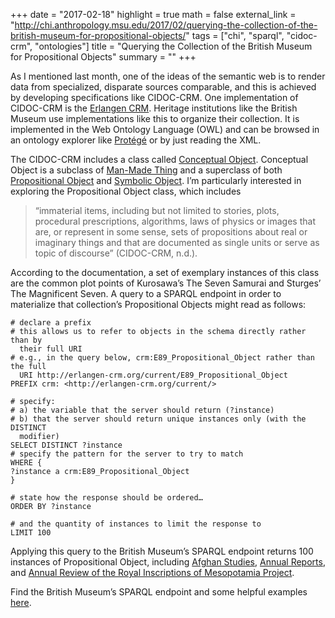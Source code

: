 +++
date = "2017-02-18"
highlight = true
math = false
external_link = "http://chi.anthropology.msu.edu/2017/02/querying-the-collection-of-the-british-museum-for-propositional-objects/"
tags = ["chi", "sparql", "cidoc-crm", "ontologies"]
title = "Querying the Collection of the British Museum for Propositional Objects"
summary = ""
+++

As I mentioned last month, one of the ideas of the semantic web is to render data from specialized, disparate sources comparable, and this is achieved by developing specifications like CIDOC-CRM. One implementation of CIDOC-CRM is the [Erlangen CRM](http://erlangen-crm.org/). Heritage institutions like the British Museum use implementations like this to organize their collection. It is implemented in the Web Ontology Language (OWL) and can be browsed in an ontology explorer like [Protégé](http://protege.stanford.edu/) or by just reading the XML.

The CIDOC-CRM includes a class called [Conceptual Object](http://new.cidoc-crm.org/Entity/e28-conceptual-object/version-6.2). Conceptual Object is a subclass of [Man-Made Thing](http://new.cidoc-crm.org/entity/e71-man-made-thing/version-6.2) and a superclass of both [Propositional Object](http://new.cidoc-crm.org/Entity/e89-propositional-object/version-6.2) and [Symbolic Object](http://new.cidoc-crm.org/Entity/e90-symbolic-object/version-6.2). I’m particularly interested in exploring the Propositional Object class, which includes

> “immaterial items, including but not limited to stories, plots, procedural prescriptions, algorithms, laws of physics or images that are, or represent in some sense, sets of propositions about real or imaginary things and that are documented as single units or serve as topic of discourse” (CIDOC-CRM, n.d.).

According to the documentation, a set of exemplary instances of this class are the common plot points of Kurosawa’s The Seven Samurai and Sturges’ The Magnificent Seven. A query to a SPARQL endpoint in order to materialize that collection’s Propositional Objects might read as follows:

    # declare a prefix
    # this allows us to refer to objects in the schema directly rather than by 
      their full URI
    # e.g., in the query below, crm:E89_Propositional_Object rather than the full 
      URI http://erlangen-crm.org/current/E89_Propositional_Object
    PREFIX crm: <http://erlangen-crm.org/current/>

    # specify:
    # a) the variable that the server should return (?instance)
    # b) that the server should return unique instances only (with the DISTINCT 
      modifier)
    SELECT DISTINCT ?instance
    # specify the pattern for the server to try to match
    WHERE { 
    ?instance a crm:E89_Propositional_Object 
    }
    
    # state how the response should be ordered…
    ORDER BY ?instance
    
    # and the quantity of instances to limit the response to
    LIMIT 100
    
Applying this query to the British Museum’s SPARQL endpoint returns 100 instances of Propositional Object, including [Afghan Studies](http://collection.britishmuseum.org/id/bibliographic-series/Afghan-Studies), [Annual Reports](http://collection.britishmuseum.org/id/bibliographic-series/Annual-Reports), and [Annual Review of the Royal Inscriptions of Mesopotamia Project](http://collection.britishmuseum.org/id/bibliographic-series/Annual-Review-of-the-Royal-Inscriptions-of-Mesopotamia-Project).

Find the British Museum’s SPARQL endpoint and some helpful examples [here](http://collection.britishmuseum.org/sparql).

